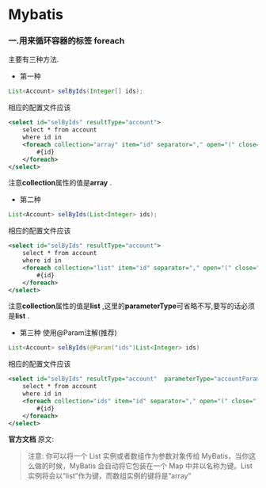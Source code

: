 # Mybatis

### 一.用来循环容器的标签 foreach

主要有三种方法.

* 第一种

```java
List<Account> selByIds(Integer[] ids);
```

相应的配置文件应该

```xml
<select id="selByIds" resultType="account">
    select * from account
    where id in
    <foreach collection="array" item="id" separator="," open="(" close=")">
        #{id}
    </foreach>
</select>
```

注意**collection**属性的值是**array** .

* 第二种

```java
List<Account> selByIds(List<Integer> ids);
```

相应的配置文件应该

```xml
<select id="selByIds" resultType="account">
    select * from account
    where id in
    <foreach collection="list" item="id" separator="," open="(" close=")">
        #{id}
    </foreach>
</select>
```

注意**collection**属性的值是**list** ,这里的**parameterType**可省略不写,要写的话必须是**list** .

* 第三种 使用@Param注解(推荐)

```java
List<Account> selByIds(@Param("ids")List<Integer> ids)
```

相应的配置文件应该

```xml
<select id="selByIds" resultType="account"  parameterType="accountParam">
    select * from account
    where id in
    <foreach collection="ids" item="id" separator="," open="(" close=")">
        #{id}
    </foreach>
</select>
```



**官方文档** 原文:

> 注意: 你可以将一个 List 实例或者数组作为参数对象传给 MyBatis，当你这么做的时候，MyBatis 会自动将它包装在一个 Map 中并以名称为键。List 实例将会以“list”作为键，而数组实例的键将是“array”

